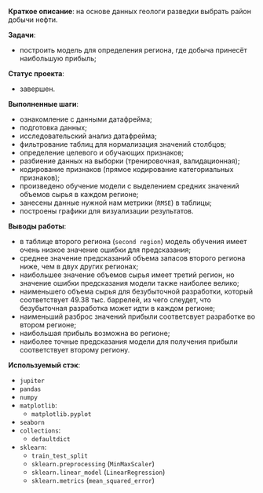 **Краткое описание**: 
на основе данных геологи разведки выбрать район добычи нефти.

**Задачи**:
- построить модель для определения региона, где добыча принесёт наибольшую прибыль;

**Статус проекта**:
- завершен.

**Выполненные шаги**:
- ознакомление с данными датафрейма;
- подготовка данных;
- исследовательский анализ датафрейма;
- фильтрование таблиц для нормализация значений столбцов;
- определение целевого и обучающих признаков;
- разбиение данных на выборки (тренировочная, валидационная);
- кодирование признаков (прямое кодирование категориальных признаков);
- произведено обучение модели с выделением средних значений объемов сырья в каждом регионе;
- занесены данные нужной нам метрики (`RMSE`) в таблицы;
- построены графики для визуализации результатов.

**Выводы работы**: 
- в таблице второго региона (`second region`) модель обучения имеет очень низкое значение ошибки для предсказания; 
- среднее значение предсказаний объема запасов второго региона ниже, чем в двух других регионах;
- наибольшее значение объемов сырья имеет третий регион, но значение ошибки предсказания модели также 
наиболее велико;
- наименьшего  объема сырья для безубыточной разработки, который соответствует 49.38 тыс. баррелей,
из чего слеудет, что безубыточная разработка может идти в каждом регионе;
- наименьший разброс значений прибыли соответсвует разработке во втором регионе;
- наибольшая прибыль возможна во регионе;
- наиболее точные предсказания модели для получения прибыли соответствует второму региону.
 


**Используемый стэк**:
- `jupiter`
- `pandas`
- `numpy`
- `matplotlib`:
  - `matplotlib.pyplot`
- `seaborn`
- `collections`:
  - `defaultdict`
- `sklearn`:
  - `train_test_split`
  - `sklearn.preprocessing` (`MinMaxScaler`)
  - `sklearn.linear_model` (`LinearRegression`)
  - `sklearn.metrics` (`mean_squared_error`)
